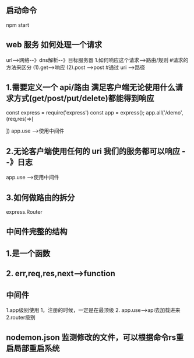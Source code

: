 ## 启动命令
npm start

## web 服务 如何处理一个请求
url-->网络--》dns解析--》目标服务器
1.如何响应这个请求-->路由/规则
#请求的方法来区分
(1).get-->响应
(2).post -->post
#通过 uri -->路径
## 1.需要定义一个 api/路由 满足客户端无论使用什么请求方式(get/post/put/delete)都能得到响应
const express = require('express')
const app = express();
app.all('/demo',(req,res)=>[

])
app.use -->使用中间件

## 2.无论客户端使用任何的 uri 我们的服务都可以响应 --》日志

app.use -->使用中间件

## 3.如何做路由的拆分

express.Router

## 中间件完整的结构
## 1.是一个函数
## 2. err,req,res,next-->function

## 中间件
1.app级别使用
    1，注册的时候，一定是在最顶级
    2. app.use-->api去加载进来
2.router级别

## nodemon.json 监测修改的文件，可以根据命令rs重启局部重启系统
    

